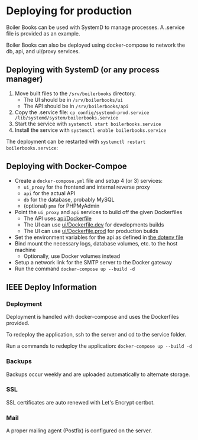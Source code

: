 # Deploying for production

Boiler Books can be used with SystemD to manage processes. A .service file is provided as an example.

Boiler Books can also be deployed using docker-compose to network the db, api, and ui/proxy services.

## Deploying with SystemD (or any process manager)

1. Move built files to the `/srv/boilerbooks` directory.
    * The UI should be in `/srv/boilerbooks/ui`
    * The API should be in `/srv/boilerbooks/api`
2. Copy the .service file: `cp config/systemd-prod.service /lib/systemd/system/boilerbooks.service`
2. Start the service with `systemctl start boilerbooks.service`
3. Install the service with `systemctl enable boilerbooks.service`

The deployment can be restarted with `systemctl restart boilerbooks.service`:

## Deploying with Docker-Compoe

* Create a `docker-compose.yml` file and setup 4 (or 3) services:
    * `ui_proxy` for the frontend and internal reverse proxy
    * `api` for the actual API
    * `db` for the database, probably MySQL
    * (optional) `pma` for PHPMyAdmin
* Point the `ui_proxy` and `api` services to build off the given Dockerfiles
    * The API uses [api/Dockerfile](/api/Dockerfile)
    * The UI can use [ui/Dockerfile.dev](/ui/Dockerfile.dev) for developments builds
    * The UI can use [ui/Dockerfile.prod](/ui/Dockerfile.prod) for production builds
* Set the environment variables for the api as defined in [the dotenv file](/api/.env.git)
* Bind mount the necessary logs, database volumes, etc. to the host machine
    * Optionally, use Docker volumes instead
* Setup a network link for the SMTP server to the Docker gateway
* Run the command `docker-compose up --build -d`

## IEEE Deploy Information

### Deployment

Deployment is handled with docker-compose and uses the Dockerfiles provided.

To redeploy the application, ssh to the server and cd to the service folder.

Run a commands to redeploy the application: `docker-compose up --build -d`

### Backups

Backups occur weekly and are uploaded automatically to alternate storage.

### SSL

SSL certificates are auto renewed with Let's Encrypt certbot.

### Mail

A proper mailing agent (Postfix) is configured on the server.
